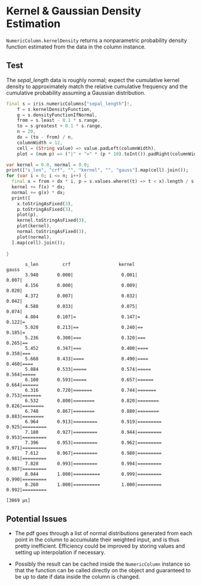 # Kernel & Gaussian Density Estimation

`NumericColumn.kernelDensity` returns a nonparametric probability density function estimated from the data in the column instance.

## Test

The *sepal_length* data is roughly normal; expect the cumulative kernel density to approximately match the relative cumulative frequency and the cumulative probability assuming a Gaussian distribution.

```dart
final s = iris.numericColumns["sepal_length"]!,
    f = s.kernelDensityFunction,
    g = s.densityFunctionIfNormal,
    from = s.least - 0.1 * s.range,
    to = s.greatest + 0.1 * s.range,
    n = 20,
    dx = (to - from) / n,
    columnWidth = 12,
    cell = (String value) => value.padLeft(columnWidth),
    plot = (num p) => ("|" + "=" * (p * 10).toInt()).padRight(columnWidth);

var kernel = 0.0, normal = 0.0;
print(["s_len", "crf", "", "kernel", "", "gauss"].map(cell).join());
for (var i = 0; i <= n; i++) {
  final x = from + dx * i, p = s.values.where((t) => t < x).length / s.length;
  kernel += f(x) * dx;
  normal += g(x) * dx;
  print([
    x.toStringAsFixed(3),
    p.toStringAsFixed(3),
    plot(p),
    kernel.toStringAsFixed(3),
    plot(kernel),
    normal.toStringAsFixed(3),
    plot(normal),
  ].map(cell).join());
  
}
```

```text
       s_len         crf                  kernel                   gauss
       3.940       0.000|                  0.001|                  0.007|           
       4.156       0.000|                  0.009|                  0.020|           
       4.372       0.007|                  0.032|                  0.042|           
       4.588       0.033|                  0.075|                  0.074|           
       4.804       0.107|=                 0.147|=                 0.122|=          
       5.020       0.213|==                0.240|==                0.185|=          
       5.236       0.300|===               0.320|===               0.265|==         
       5.452       0.347|===               0.400|====              0.358|===        
       5.668       0.433|====              0.490|====              0.460|====       
       5.884       0.533|=====             0.574|=====             0.564|=====      
       6.100       0.593|=====             0.657|======            0.664|======     
       6.316       0.720|=======           0.744|=======           0.753|=======    
       6.532       0.800|========          0.820|========          0.826|========   
       6.748       0.867|========          0.880|========          0.883|========   
       6.964       0.913|=========         0.919|=========         0.925|=========  
       7.180       0.927|=========         0.944|=========         0.953|=========  
       7.396       0.953|=========         0.962|=========         0.971|=========  
       7.612       0.967|=========         0.980|=========         0.981|=========  
       7.828       0.993|=========         0.994|=========         0.987|=========  
       8.044       1.000|==========        0.999|=========         0.990|=========  
       8.260       1.000|==========        1.000|=========         0.992|=========  

[3869 μs]
```

## Potential Issues

* The pdf goes through a list of normal distributions generated from each point in the column to accumulate their weighted input, and is thus pretty inefficient. Efficiency could be improved by storing values and setting up interpolation if necessary.

* Possibly the result can be cached inside the `NumericColumn` instance so that the function can be called directly on the object and guaranteed to be up to date if data inside the column is changed.
